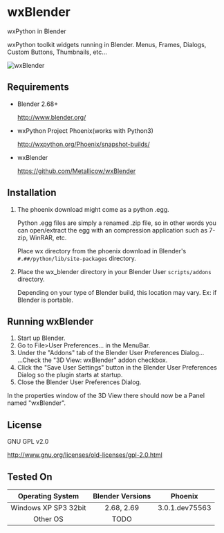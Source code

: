 wxBlender
=========
wxPython in Blender

wxPython toolkit widgets running in Blender.
Menus, Frames, Dialogs, Custom Buttons, Thumbnails, etc...

![wxBlender](https://raw.github.com/Metallicow/wxBlender/master/wxBlender_Screenshot.png)


Requirements
------------
* Blender 2.68+

  http://www.blender.org/

* wxPython Project Phoenix(works with Python3)

  http://wxpython.org/Phoenix/snapshot-builds/

* wxBlender

  https://github.com/Metallicow/wxBlender


Installation
------------
1. The phoenix download might come as a python .egg.

   Python .egg files are simply a renamed .zip file,
   so in other words you can open/extract the egg
   with an compression application
   such as 7-zip, WinRAR, etc.

   Place wx directory from the phoenix download
   in Blender's `#.##/python/lib/site-packages` directory.

2. Place the wx_blender directory in your Blender User `scripts/addons` directory.

   Depending on your type of Blender build, this location may vary.
   Ex: if Blender is portable.


Running wxBlender
-----------------
1. Start up Blender.
2. Go to File>User Preferences... in the MenuBar.
3. Under the "Addons" tab of the Blender User Preferences Dialog...
   ...Check the "3D View: wxBlender" addon checkbox.
4. Click the "Save User Settings" button in the Blender User Preferences Dialog
   so the plugin starts at startup.
5. Close the Blender User Preferences Dialog.

In the properties window of the 3D View there should now be a Panel
named "wxBlender".


License
-------
GNU GPL v2.0

http://www.gnu.org/licenses/old-licenses/gpl-2.0.html


Tested On
---------

| Operating System          | Blender Versions            | Phoenix           |
|:-------------------------:|:---------------------------:|:-----------------:|
| Windows XP SP3 32bit      | 2.68, 2.69                  | 3.0.1.dev75563    |
| Other OS                  | TODO                        |                   |
